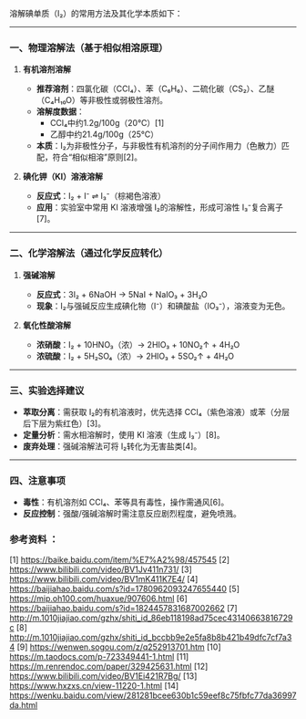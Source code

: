 溶解碘单质（I₂）的常用方法及其化学本质如下：

---

### **一、物理溶解法（基于相似相溶原理）**
1. **有机溶剂溶解**  
   - **推荐溶剂**：四氯化碳（CCl₄）、苯（C₆H₆）、二硫化碳（CS₂）、乙醚（C₄H₁₀O）等非极性或弱极性溶剂。  
   - **溶解度数据**：  
     - CCl₄中约1.2g/100g（20℃）[1]  
     - 乙醇中约21.4g/100g（25℃）  
   - **本质**：I₂为非极性分子，与非极性有机溶剂的分子间作用力（色散力）匹配，符合“相似相溶”原则[2]。

2. **碘化钾（KI）溶液溶解**  
   - **反应式**：I₂ + I⁻ ⇌ I₃⁻（棕褐色溶液）  
   - **应用**：实验室中常用 KI 溶液增强 I₂的溶解性，形成可溶性 I₃⁻复合离子[7]。

---

### **二、化学溶解法（通过化学反应转化）**
1. **强碱溶解**  
   - **反应式**：3I₂ + 6NaOH → 5NaI + NaIO₃ + 3H₂O  
   - **现象**：I₂与强碱反应生成碘化物（I⁻）和碘酸盐（IO₃⁻），溶液变为无色。

2. **氧化性酸溶解**  
   - **浓硝酸**：I₂ + 10HNO₃（浓）→ 2HIO₃ + 10NO₂↑ + 4H₂O  
   - **浓硫酸**：I₂ + 5H₂SO₄（浓）→ 2HIO₃ + 5SO₂↑ + 4H₂O  

---

### **三、实验选择建议**
- **萃取分离**：需获取 I₂的有机溶液时，优先选择 CCl₄（紫色溶液）或苯（分层后下层为紫红色）[3]。  
- **定量分析**：需水相溶解时，使用 KI 溶液（生成 I₃⁻）[8]。  
- **废弃处理**：强碱溶解法可将 I₂转化为无害盐类[4]。

---

### **四、注意事项**
- **毒性**：有机溶剂如 CCl₄、苯等具有毒性，操作需通风[6]。  
- **反应控制**：强酸/强碱溶解时需注意反应剧烈程度，避免喷溅。

### 参考资料 ：
[1] https://baike.baidu.com/item/%E7%A2%98/457545
[2] https://www.bilibili.com/video/BV1Jv411n731/
[3] https://www.bilibili.com/video/BV1mK411K7E4/
[4] https://baijiahao.baidu.com/s?id=1780962093247655440
[5] https://mip.oh100.com/huaxue/907606.html
[6] https://baijiahao.baidu.com/s?id=1824457831687002662
[7] http://m.1010jiajiao.com/gzhx/shiti_id_86eb118198ad75cec43140663816729c
[8] http://m.1010jiajiao.com/gzhx/shiti_id_bccbb9e2e5fa8b8b421b49dfc7cf7a34
[9] https://wenwen.sogou.com/z/q252913701.htm
[10] https://m.taodocs.com/p-723349441-1.html
[11] https://m.renrendoc.com/paper/329425631.html
[12] https://www.bilibili.com/video/BV1Ei421R7Bg/
[13] https://www.hxzxs.cn/view-11220-1.html
[14] https://wenku.baidu.com/view/281281bcee630b1c59eef8c75fbfc77da36997da.html